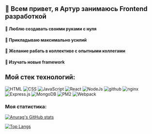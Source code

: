 ## 👋 Всем привет, я Артур занимаюсь Frontend разработкой

#### 🔨 Люблю создавать своими руками с нуля
#### 💪 Прикладываю максимально усилий 
#### 👫 Желание рабать в коллективе с опытными коллегами 
#### 📙 Изучать новые framework 

## Мой стек технологий:
![HTML](https://img.shields.io/badge/HTML5-2a2a2a?style=for-the-badge&logo=html5)
![CSS](https://img.shields.io/badge/CSS-2a2a2a?style=for-the-badge&logo=CSS3)
![JavaScript](https://img.shields.io/badge/JAVASCRIPT-2a2a2a?style=for-the-badge&logo=JavaScript)
![React](https://img.shields.io/badge/React-2a2a2a?style=for-the-badge&logo=React)
![NodeJs](https://img.shields.io/badge/Node.js-2a2a2a?style=for-the-badge&logo=Node.js)
![github](https://img.shields.io/badge/github-2a2a2a?style=for-the-badge&logo=github)
![nginx](https://img.shields.io/badge/nginx-2a2a2a?style=for-the-badge&logo=nginx)
![Express.js](https://img.shields.io/badge/Express.js-2a2a2a?style=for-the-badge&logo=Express)
![MongoDB](https://img.shields.io/badge/MongoDB.js-2a2a2a?style=for-the-badge&logo=MongoDB)
![PM2](https://img.shields.io/badge/PM2-2a2a2a?style=for-the-badge&logo=PM2)
![Webpack](https://img.shields.io/badge/Webpack-2a2a2a?style=for-the-badge&logo=webpack)

### Моя статистика:
[![Anurag's GitHub stats](https://github-readme-stats.vercel.app/api?username=ArturMaksimenko1994&show_icons=true)](https://github.com/anuraghazra/github-readme-stats)

[![Top Langs](https://github-readme-stats.vercel.app/api/top-langs/?username=ArturMaksimenko1994&layout=compact)](https://github.com/anuraghazra/github-readme-stats)